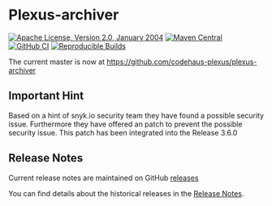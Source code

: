 Plexus-archiver
===============

[![Apache License, Version 2.0, January 2004](https://img.shields.io/github/license/codehaus-plexus/plexus-archiver.svg?label=License)](http://www.apache.org/licenses/)
[![Maven Central](https://img.shields.io/maven-central/v/org.codehaus.plexus/plexus-archiver.svg?label=Maven%20Central)](https://search.maven.org/artifact/org.codehaus.plexus/plexus-archiver)
[![GitHub CI](https://github.com/codehaus-plexus/plexus-archiver/actions/workflows/maven.yml/badge.svg)](https://github.com/codehaus-plexus/plexus-archiver/actions/workflows/maven.yml)
[![Reproducible Builds](https://img.shields.io/endpoint?url=https://raw.githubusercontent.com/jvm-repo-rebuild/reproducible-central/master/content/org/codehaus/plexus/plexus-archiver/badge.json)](https://github.com/jvm-repo-rebuild/reproducible-central/blob/master/content/org/codehaus/plexus/plexus-archiver/README.md)

The current master is now at https://github.com/codehaus-plexus/plexus-archiver

## Important Hint

Based on a hint of snyk.io security team they have found a possible security issue. 
Furthermore they have offered an patch to prevent the possible security issue. 
This patch has been integrated into the Release 3.6.0

## Release Notes

Current release notes are maintained on GitHub [releases](https://github.com/codehaus-plexus/plexus-archiver/releases)

You can find details about the historical releases in the [Release Notes](https://github.com/codehaus-plexus/plexus-archiver/blob/master/ReleaseNotes.md).


